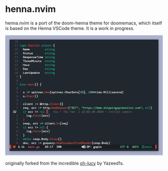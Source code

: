 # henna.nvim

henna.nvim is a port of the doom-henna theme for doomemacs, which itself is based on the Henna VSCode theme. It is a work in progress.

![henna.nvim screenshot](assets/go.png)

originally forked from the incredible [oh-lucy](https://github.com/Yazeed1s/oh-lucy.nvim) by Yazeed1s.
